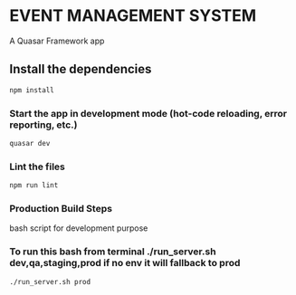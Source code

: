 # EVENT MANAGEMENT SYSTEM

A Quasar Framework app

## Install the dependencies
```bash
npm install
```

### Start the app in development mode (hot-code reloading, error reporting, etc.)
```bash
quasar dev
```

### Lint the files
```bash
npm run lint
```

### Production Build Steps
bash script for development purpose
### To run this bash from terminal ./run_server.sh dev,qa,staging,prod if no env it will fallback to prod
```bash
./run_server.sh prod
```
